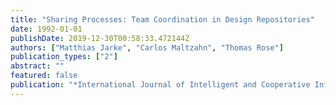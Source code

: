 ```yaml
---
title: "Sharing Processes: Team Coordination in Design Repositories"
date: 1992-01-01
publishDate: 2019-12-30T00:58:33.472144Z
authors: ["Matthias Jarke", "Carlos Maltzahn", "Thomas Rose"]
publication_types: ["2"]
abstract: ""
featured: false
publication: "*International Journal of Intelligent and Cooperative Information Systems*"
---
```


